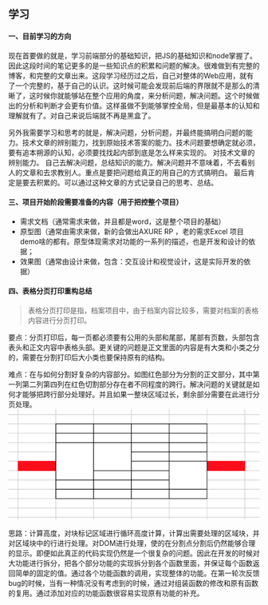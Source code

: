 ## 学习

#### 一、目前学习的方向

现在首要做的就是，学习前端部分的基础知识，把JS的基础知识和node掌握了。因此这段时间的笔记更多的是一些知识点的积累和问题的解决。很难做到有完整的博客，和完整的文章出来。这段学习经历过之后，自己对整体的Web应用，就有了一个完整的，基于自己的认识。这时候可能会发现前后端的界限就不是那么的清晰了，这时候你就能够站在整个应用的角度，来分析问题，解决问题。这个时候做出的分析和判断才会更有价值。这样虽做不到能够掌控全局，但是最基本的认知和理解就有了。对自己来说后端就不再是黑盒了。

另外我需要学习和思考的就是，解决问题，分析问题，并最终能搞明白问题的能力。技术文章的辨别能力，找到原始技术答案的能力。技术问题要想确定就必须，要有追本朔源的认知，必须要找找起内部到底是怎么样来实现的。
对技术文章的辨别能力。
自己去解决问题，总结知识的能力。解决问题并不意味着，不去看别人的文章和去求教别人。重点是要把问题给真正的用自己的方式搞明白。
最后肯定是要去积累的。可以通过这种文章的方式记录自己的思考、总结。




#### 三、项目开始阶段需要准备的内容（用于把控整个项目）
* 需求文档（通常需求来做，并且都是word，这是整个项目的基础）
* 原型图（通常由需求来做，新的会做出AXURE RP ，老的需求Excel 项目demo啥的都有。原型体现需求对功能的一系列的描述，也是开发和设计的依据；
* 效果图（通常由设计来做，包含：交互设计和视觉设计，这是实际开发的依据）



#### 四、表格分页打印重构总结
> 表格分页打印是指，档案项目中，由于档案内容比较多，需要对档案的表格内容进行分页打印。

要点：分页打印后，每一页都必须要有公用的头部和尾部，尾部有页数，头部包含表头和正文内容中表格头部。更关键的问题是正文里面的内容是有大类和小类之分的，需要在分割打印后大小类也要保持原有的结构。

难点：在与如何分割好复杂的内容部分。如图红色部分为分割的正文部分，其中第一列第二列第四列在红色切割部分存在者不同程度的跨行。解决问题的关键就是如何才能够把跨行部分处理好。并且如果一整块区域过长，剩余部分需要在此进行分页处理。
![table](./imgs/table.png)





思路：计算高度，对块标记区域进行循环高度计算，计算出需要处理的区域块，并对区域块中的行进行处理。对DOM进行处理，使的在分割点分割后仍然能够合理的显示。即便如此真正的代码实现仍然是一个很复杂的问题。因此在开发的时候对大功能进行拆分，把各个部分功能的实现拆分到各个函数里面，并保证每个函数返回简单的固定的值。通过各个功能函数的调用，实现整体的功能。在第一轮次反馈bug的时候，当有一种情况没有考虑到的时候，通过对组装函数的修改和原有函数的复用。通过添加对应的功能函数很容易实现原有功能的补充。



